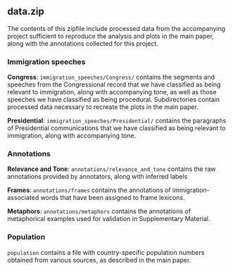## data.zip

The contents of this zipfile include processed data from the accompanying project sufficient to reproduce the analysis and plots in the main paper, along with the annotations collected for this project.

### Immigration speeches

**Congress**: `immigration_speeches/Congress/` contains the segments and speeches from the Congressional record that we have classified as being relevant to immigration, along with accompanying tone, as well as those speeches we have classified as being procedural. Subdirectories contain processed data necessary to recreate the plots in the main paper.

**Presidential**: `immigration_speeches/Presidential/` contains the paragraphs of Presidential communications that we have classified as being relevant to immigration, along with accompanying tone.



### Annotations

**Relevance and Tone**: `annotations/relevance_and_tone` contains the raw annotations provided by annotators, along with inferred labels

**Frames**: `annotations/frames` contains the annotations of immigration-associated words that have been assigned to frame lexicons.

**Metaphors**: `annotations/metaphors` contains the annotations of metaphorical examples used for validation in Supplementary Material.


### Population

`population` contains a file with country-specific population numbers obtained from various sources, as described in the main paper.